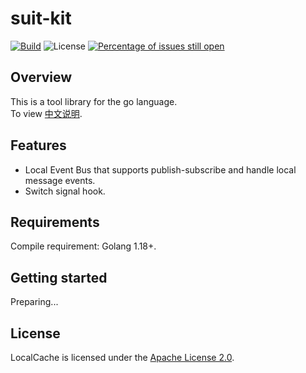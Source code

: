 # suit-kit

[![Build](https://github.com/meshware/suit-kit-golang/actions/workflows/build.yml/badge.svg)](https://github.com/meshware/suit-kit-golang/actions/workflows/build.yml)
![License](https://img.shields.io/github/license/meshware/suit-kit-golang.svg)
[![Percentage of issues still open](http://isitmaintained.com/badge/open/meshware/suit-kit-golang.svg)](http://isitmaintained.com/project/meshware/suit-kit-golang "Percentage of issues still open")

## Overview
This is a tool library for the go language.   
To view [中文说明](./README_CN.md).

## Features
- Local Event Bus that supports publish-subscribe and handle local message events.
- Switch signal hook.

## Requirements
Compile requirement: Golang 1.18+.

## Getting started
Preparing...

## License
LocalCache is licensed under the [Apache License 2.0](./LICENSE).